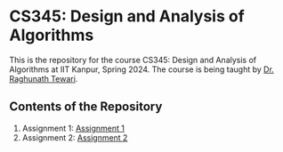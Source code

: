 # CS345: Design and Analysis of Algorithms
This is the repository for the course CS345: Design and Analysis of Algorithms at IIT Kanpur, Spring 2024. The course is being taught by [Dr. Raghunath Tewari](https://www.cse.iitk.ac.in/users/rtewari/).

## Contents of the Repository
1. Assignment 1: [Assignment 1](./Assignment1)
2. Assignment 2: [Assignment 2](./Assignment2)